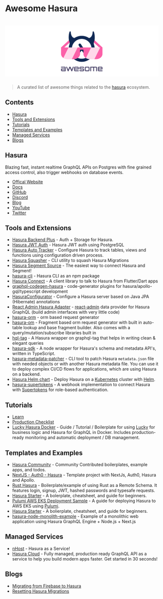 # Awesome Hasura
# ![Awesome Hasura](asset/awesome-hasura.svg)

> A curated list of awesome things related to the [hasura](https://hasura.io) ecosystem.

## Contents

- [Hasura](#hasura)
- [Tools and Extensions](#tools-and-extensions)
- [Tutorials](#tutorials)
- [Templates and Examples](#templates-and-examples)
- [Managed Services](#managed-services)
- [Blogs](#blogs)

## Hasura

Blazing fast, instant realtime GraphQL APIs on Postgres with fine grained access control, also trigger webhooks on database events.

- [Offical Website](https://hasura.io/)
- [Docs](https://docs.hasura.io/1.0/graphql/manual/index.html)
- [GitHub](https://github.com/hasura/graphql-engine)
- [Discord](https://discord.gg/hasura)
- [Blog](https://blog.hasura.io/)
- [YouTube](https://www.youtube.com/channel/UCZo1ciR8pZvdD3Wxp9aSNhQ)
- [Twitter](https://twitter.com/hasurahq)

## Tools and Extensions

- [Hasura Backend Plus](https://github.com/elitan/hasura-backend-plus) - Auth + Storage for Hasura.
- [Hasura JWT Auth](https://github.com/sander-io/hasura-jwt-auth) - Hasura JWT auth using PostgreSQL
- [Hasura Auto Tracker](https://github.com/axis-tech/hasura-auto-tracker) - Configure Hasura to track tables, views and functions using configuration driven process.
- [Hasura Squasher](https://github.com/domasx2/hasura-squasher) - CLI utility to squash Hasura Migrations
- [Hasura Segment Source](https://github.com/aaronhayes/hasura-segment-source) - The easiest way to connect Hasura and Segment!
- [hasura-cli](https://github.com/jjangga0214/hasura-cli) - Hasura CLI as an npm package
- [Hasura Connect](https://github.com/Flutterando/hasura_connect) - A client library to talk to Hasura from Flutter/Dart apps
- [graphql-codegen-hasura](https://github.com/ahrnee/graphql-codegen-hasura) - code-generator plugins for hasura/apollo-gql/typescript development
- [HasuraConfigurator](https://github.com/beepsoft/hasuraconf) - Configure a Hasura server based on Java JPA (Hibernate) annotations
- [React Admin Hasura Adapter](https://github.com/Steams/ra-data-hasura-graphql) - [react-admin](https://marmelab.com/react-admin/) data provider for Hasura GraphQL (build admin interfaces with very little code) 
- [hasura-orm](https://github.com/timeshift92/hasura-orm) - orm based request generator 
- [hasura-om](https://github.com/mrspartak/hasura-om) - Fragment based orm request generator with built in auto-table lookup and base fragment builder. Also comes with a query/mutation/subscribe libraries built in
- [hql-tag](https://github.com/product-ride/hql-tag) - A Hasura wrapper on graphql-tag that helps in writing clean & elegant queries
- [hasura-sdk](https://github.com/aaronhayes/hasura-sdk) - A node wrapper for Hasura's schema and metadata API's, written in TypeScript. 
- [hasura-metadata-patcher](https://github.com/puzl-ee/hasura-metadata-patcher) - CLI tool to patch Hasura `metadata.json` file with needed objects or with another Hasura metadata file. You can use it to deploy complex CI/CD flows for applications, which are using Hasura on a backend.
- [Hasura Helm chart](https://github.com/platyplus/platyplus/tree/master/charts/hasura) - Deploy Hasura on a [Kubernetes](https://kubernetes.io/) cluster with [Helm](https://helm.sh/).
- [hasura-supertokens](https://github.com/offscriptio/hasura-supertokens) - A webhook implementation to connect Hasura with [Supertokens](https://supertokens.io/) for role-based authentication.

## Tutorials

- [Learn](https://learn.hasura.io)
- [Production Checklist](https://docs.hasura.io/1.0/graphql/manual/deployment/production-checklist.html)
- [Lucky Hasura Docker](https://github.com/KCErb/lucky-hasura-docker) - Guide / Tutorial / Boilerplate for using [Lucky](https://luckyframework.org/) for business logic and Hasura for GraphQL in Docker. Includes production-ready monitoring and automatic deployment / DB management.

## Templates and Examples

- [Hasura Community](https://github.com/hasura/graphql-engine/tree/master/community) - Community Contributed boilerplates, example apps, and todos.
- [NextJS - Auth0 - Hasura](https://github.com/vgrafe/nextjs-auth0-hasura) - Template project with NextJs, Auth0, Hasura and Apollo.
- [Rust Hasura](https://github.com/ronanyeah/rust-hasura) - Boilerplate/example of using Rust as a Remote Schema. It features login, signup, JWT, hashed passwords and typesafe requests.
- [Hasura Starter](https://github.com/jjangga0214/hasura-starter) - A bolerplate, cheatsheet, and guide for beginners.
- [Pulumi AWS EKS Deployment Sample](https://github.com/aaronhayes/pulumi-hasura-aws-eks-example) - A guide for deploying Hasura to AWS EKS using [Pulumi](https://www.pulumi.com/).
- [Hasura Starter](https://github.com/jjangga0214/hasura-starter) - A bolierplate, cheatsheet, and guide for beginners.
- [hasura-node-monolith-example](https://github.com/zenflow/hasura-node-monolith-example) - Example of a monolithic web application using Hasura GraphQL Engine + Node.js + Next.js

## Managed Services

- [nHost](https://nhost.io/) - Hasura as a Service!
- [Hasura Cloud](https://hasura.io/cloud) - Fully managed, production ready GraphQL API as a service to help you build modern apps faster. Get started in 30 seconds!

## Blogs

- [Migrating from Firebase to Hasura](https://medium.com/@clapie.florent/how-i-scale-firebase-by-migrating-to-graphql-and-speed-up-my-development-by-10x-200b4a3068a0?sk=cf4a748bfa93d061ad84fd194d5e87bb)
- [Resetting Hasura Migrations](https://blog.hasura.io/resetting-hasura-migrations/)
